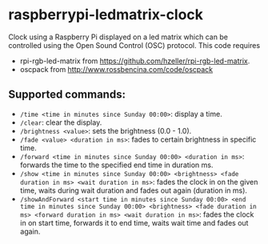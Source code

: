 # raspberrypi-ledmatrix-clock
Clock using a Raspberry Pi displayed on a led matrix which can be controlled using the Open Sound Control (OSC) protocol.
This code requires
- rpi-rgb-led-matrix from https://github.com/hzeller/rpi-rgb-led-matrix.
- oscpack from http://www.rossbencina.com/code/oscpack

## Supported commands:
- `/time <time in minutes since Sunday 00:00>`: display a time.
- `/clear`: clear the display.
- `/brightness <value>`: sets the brightness (0.0 - 1.0).
- `/fade <value> <duration in ms>`: fades to certain brightness in specific time.
- `/forward <time in minutes since Sunday 00:00> <duration in ms>`: forwards the time to the specified end time in duration ms.
- `/show <time in minutes since Sunday 00:00> <brightness> <fade duration in ms> <wait duration in ms>`: fades the clock in on the given time, waits during wait duration and fades out again (duration in ms).
- `/showAndForward <start time in minutes since Sunday 00:00> <end time in minutes since Sunday 00:00> <brightness> <fade duration in ms> <forward duration in ms> <wait duration in ms>`: fades the clock in on start time, forwards it to end time, waits wait time and fades out again.
